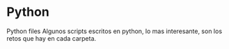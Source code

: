 # Python
Python files 
Algunos scripts escritos en python, lo mas interesante, son los retos que hay en cada carpeta.
